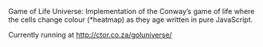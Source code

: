 Game of Life Universe: Implementation of the Conway’s game of life where the cells change colour (*heatmap) as they age written in pure JavaScript.

Currently running at http://ctor.co.za/goluniverse/

